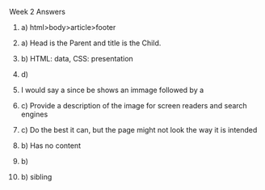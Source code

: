 Week 2 Answers


1. a) html>body>article>footer

2. a) Head is the Parent and title is the Child. 

3. b) HTML: data, CSS: presentation

4. d) <p>

5. I would say a since be shows an immage followed by a  

6. c) Provide a description of the image for screen readers and search engines

7. c) Do the best it can, but the page might not look the way it is intended

8. b) Has no content

9. b) <div class="large important sparkly"></div>

10. b) sibling


